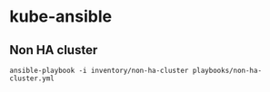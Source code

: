 # kube-ansible

## Non HA cluster

```
ansible-playbook -i inventory/non-ha-cluster playbooks/non-ha-cluster.yml
```